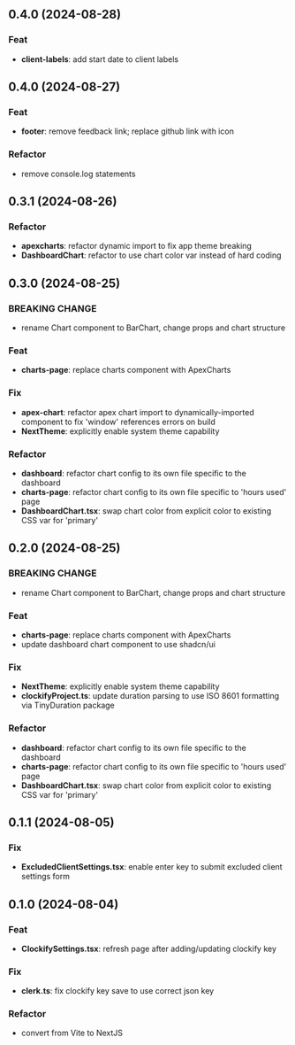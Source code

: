 
## 0.4.0 (2024-08-28)

### Feat

- **client-labels**: add start date to client labels

## 0.4.0 (2024-08-27)

### Feat

- **footer**: remove feedback link; replace github link with icon

### Refactor

- remove console.log statements

## 0.3.1 (2024-08-26)

### Refactor

- **apexcharts**: refactor dynamic import to fix app theme breaking
- **DashboardChart**: refactor to use chart color var instead of hard coding

## 0.3.0 (2024-08-25)

### BREAKING CHANGE

- rename Chart component to BarChart, change props and chart structure

### Feat

- **charts-page**: replace charts component with ApexCharts

### Fix

- **apex-chart**: refactor apex chart import to dynamically-imported component to fix 'window' references errors on build
- **NextTheme**: explicitly enable system theme capability

### Refactor

- **dashboard**: refactor chart config to its own file specific to the dashboard
- **charts-page**: refactor chart config to its own file specific to 'hours used' page
- **DashboardChart.tsx**: swap chart color from explicit color to existing CSS var for 'primary'

## 0.2.0 (2024-08-25)

### BREAKING CHANGE

- rename Chart component to BarChart, change props and chart structure

### Feat

- **charts-page**: replace charts component with ApexCharts
- update dashboard chart component to use shadcn/ui

### Fix

- **NextTheme**: explicitly enable system theme capability
- **clockifyProject.ts**: update duration parsing to use ISO 8601 formatting via TinyDuration package

### Refactor

- **dashboard**: refactor chart config to its own file specific to the dashboard
- **charts-page**: refactor chart config to its own file specific to 'hours used' page
- **DashboardChart.tsx**: swap chart color from explicit color to existing CSS var for 'primary'

## 0.1.1 (2024-08-05)

### Fix

- **ExcludedClientSettings.tsx**: enable enter key to submit excluded client settings form

## 0.1.0 (2024-08-04)

### Feat

- **ClockifySettings.tsx**: refresh page after adding/updating clockify key

### Fix

- **clerk.ts**: fix clockify key save to use correct json key

### Refactor

- convert from Vite to NextJS
